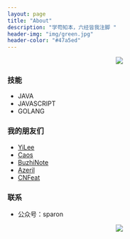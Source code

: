 ```yaml
---
layout: page
title: "About"
description: "学苟知本，六经皆我注脚 "
header-img: "img/green.jpg"
header-color: "#47a5ed"
---
```



<center>
    <p><img src="http://7xlfkx.com1.z0.glb.clouddn.com/white2.jpg" align="center"></p>
</center>


### 技能
- JAVA
- JAVASCRIPT
- GOLANG


### 我的朋友们

- [YiLee](http://yilee.me)
- [Caos](http://caos.me)
- [BuzhiNote](http://BuzhiNote.com)
- [Azeril](http://azeril.me)
- [CNFeat](http://www.cnfeat.com)

### 联系

- 公众号：sparon


<center>
    <p><img src="http://i173.photobucket.com/albums/w63/cnfeat/2015-08-29-2_zpsqj7po8eo.png" align="center"></p>
</center>






